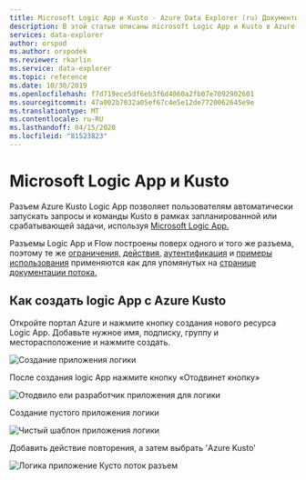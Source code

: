 ```yaml
---
title: Microsoft Logic App и Kusto - Azure Data Explorer (ru) Документы Майкрософт
description: В этой статье описаны microsoft Logic App и Kusto в Azure Data Explorer.
services: data-explorer
author: orspod
ms.author: orspodek
ms.reviewer: rkarlin
ms.service: data-explorer
ms.topic: reference
ms.date: 10/30/2019
ms.openlocfilehash: f7d719ece5df6eb3f6d4060a2fb07e7092902601
ms.sourcegitcommit: 47a002b7032a05ef67c4e5e12de7720062645e9e
ms.translationtype: MT
ms.contentlocale: ru-RU
ms.lasthandoff: 04/15/2020
ms.locfileid: "81523823"
---
```

# <a name="microsoft-logic-app-and-kusto"></a>Microsoft Logic App и Kusto

Разъем Azure Kusto Logic App позволяет пользователям автоматически запускать запросы и команды Kusto в рамках запланированной или срабатывающей задачи, используя [Microsoft Logic App.](https://docs.microsoft.com/azure/logic-apps/logic-apps-what-are-logic-apps)

Разъемы Logic App и Flow построены поверх одного и того же разъема, поэтому те же [ограничения,](flow.md#limitations) [действия,](flow.md#azure-kusto-flow-actions) [аутентификация](flow.md#authentication) и [примеры использования](flow.md#usage-examples) применяются как для упомянутых на [странице документации потока.](flow.md)


## <a name="how-to-create-a-logic-app-with-azure-kusto"></a>Как создать logic App с Azure Kusto

Откройте портал Azure и нажмите кнопку создания нового ресурса Logic App.
Добавьте нужное имя, подписку, группу и месторасположение и нажмите создать.

![Создание приложения логики](./Images/KustoTools-LogicApp/logicapp-createlogicapp.png "logicapp-createlogicapp")

После создания logic App нажмите кнопку «Отодвинет кнопку»

![Отодвило ели разработчик приложения для логики](./Images/KustoTools-LogicApp/logicapp-editdesigner.png "logicapp-editdesigner")

Создание пустого приложения логики

![Чистый шаблон приложения логики](./Images/KustoTools-LogicApp/logicapp-blanktemplate.png "logicapp-blanktemplate")

Добавить действие повторения, а затем выбрать 'Azure Kusto'

![Логика приложение Кусто поток разъем](./Images/KustoTools-LogicApp/logicapp-kustoconnector.png "logicapp-kustoconnector")